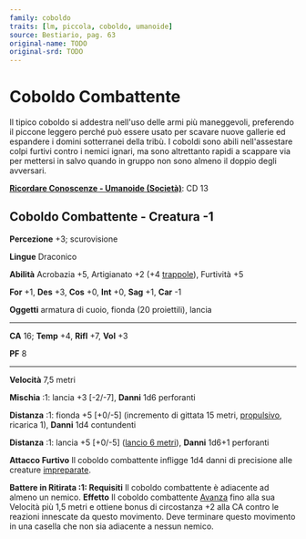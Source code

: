 ```yaml
---
family: coboldo
traits: [lm, piccola, coboldo, umanoide]
source: Bestiario, pag. 63
original-name: TODO
original-srd: TODO
---
```


# Coboldo Combattente

Il tipico coboldo si addestra nell'uso delle armi più maneggevoli, preferendo il
piccone leggero perché può essere usato per scavare nuove gallerie ed espandere
i domini sotterranei della tribù. I coboldi sono abili nell'assestare colpi
furtivi contro i nemici ignari, ma sono altrettanto rapidi a scappare via per
mettersi in salvo quando in gruppo non sono almeno il doppio degli avversari.

**[Ricordare Conoscenze - Umanoide (Società)](/azioni/abilita/ricordare-conoscenze)**:
CD 13

## Coboldo Combattente - Creatura -1

**Percezione** +3; scurovisione

**Lingue** Draconico

**Abilità** Acrobazia +5, Artigianato +2 (+4 [trappole](/tratti/trappole)),
Furtività +5

**For** +1, **Des** +3, **Cos** +0, **Int** +0, **Sag** +1, **Car** -1

**Oggetti** armatura di cuoio, fionda (20 proiettili), lancia

---

**CA** 16; **Temp** +4, **Rifl** +7, **Vol** +3

**PF** 8

---

**Velocità** 7,5 metri

**Mischia** :1: lancia +3 \[-2/-7], **Danni** 1d6 perforanti

**Distanza** :1: fionda +5 \[+0/-5] (incremento di gittata 15 metri,
[propulsivo](/tratti/propulsivo), ricarica 1), **Danni** 1d4 contundenti

**Distanza** :1: lancia +5 \[+0/-5] ([lancio 6 metri](/tratti/lancio)),
**Danni** 1d6+1 perforanti

**Attacco Furtivo** Il coboldo combattente infligge 1d4 danni di precisione alle
creature [impreparate](/condizioni/impreparato).

**Battere in Ritirata :1: Requisiti** Il coboldo combattente è adiacente ad
almeno un nemico. **Effetto** Il coboldo combattente [Avanza](/azioni/avanzare)
fino alla sua Velocità più 1,5 metri e ottiene bonus di circostanza +2 alla CA
contro le reazioni innescate da questo movimento. Deve terminare questo
movimento in una casella che non sia adiacente a nessun nemico.
